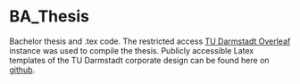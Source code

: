 # BA_Thesis

Bachelor thesis and .tex code. The restricted access [TU Darmstadt Overleaf](https://sharelatex.tu-darmstadt.de) instance was used to compile the thesis. Publicly accessible Latex templates of the TU Darmstadt corporate design can be found here on [github](https://github.com/tudace/tuda_latex_templates).
